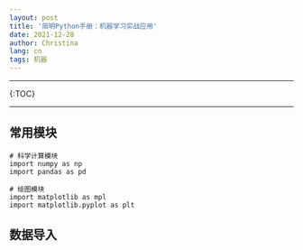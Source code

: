 ```yaml
---
layout: post
title: '简明Python手册：机器学习实战应用'
date: 2021-12-28
author: Christina
lang: cn
tags: 机器
---
```


---

{:TOC}

------
## 常用模块

```
# 科学计算模块
import numpy as np
import pandas as pd

# 绘图模块
import matplotlib as mpl
import matplotlib.pyplot as plt
```

## 数据导入
